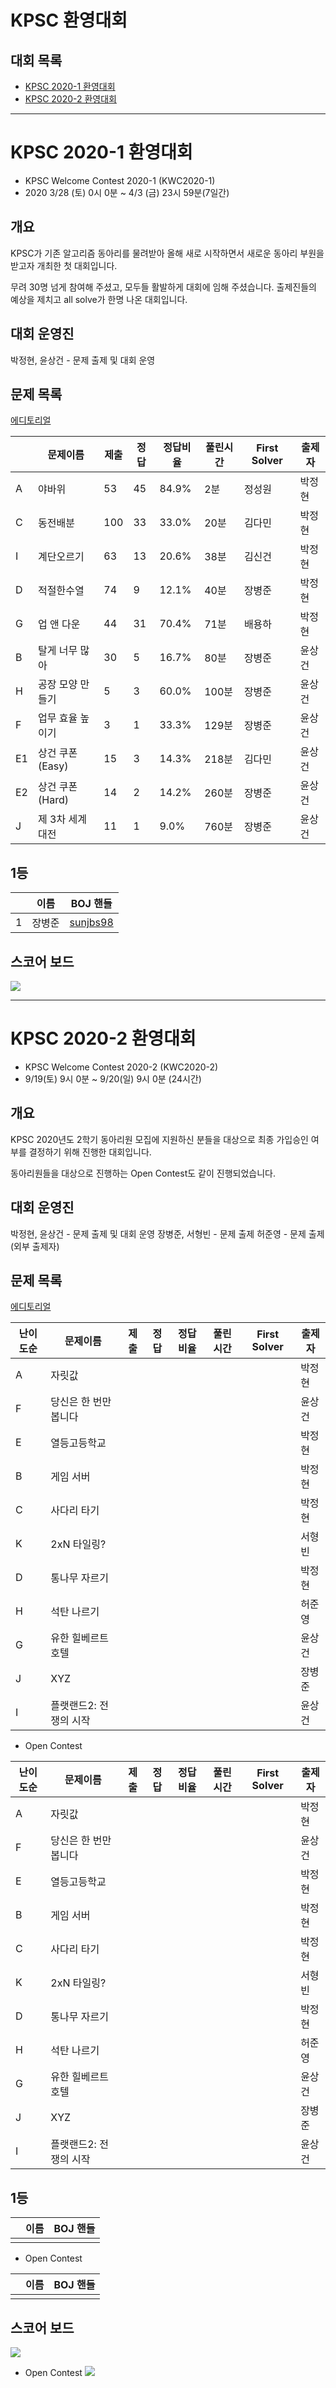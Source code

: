 # KPSC 환영대회

## 대회 목록
- [KPSC 2020-1 환영대회](#KPSC-2020-1-환영대회)
- [KPSC 2020-2 환영대회](#KPSC-2020-2-환영대회)



---



# KPSC 2020-1 환영대회

* KPSC Welcome Contest 2020-1 (KWC2020-1)
* 2020 3/28 (토) 0시 0분 ~ 4/3 (금) 23시 59분(7일간)



## 개요

KPSC가 기존 알고리즘 동아리를 물려받아 올해 새로 시작하면서 새로운 동아리 부원을 받고자 개최한 첫 대회입니다.

무려 30명 넘게 참여해 주셨고, 모두들 활발하게 대회에 임해 주셨습니다. 출제진들의 예상을 제치고 all solve가 한명 나온 대회입니다.



## 대회 운영진

박정현, 윤상건 - 문제 출제 및 대회 운영



## 문제 목록

[에디토리얼](https://github.com/KMUCS-KPSC/Welcome-Contest/blob/master/Editorial/KPSC%202020-01%20%ED%99%98%EC%98%81%EB%8C%80%ED%9A%8C%20%EC%97%90%EB%94%94%ED%86%A0%EB%A6%AC%EC%96%BC.md)

|    | 문제이름         | 제출 | 정답 | 정답비율 | 풀린시간 | First Solver | 출제자 |
|----|------------------|------|------|----------|----------|--------------|--------|
| A  | 야바위           | 53   | 45   | 84.9%    | 2분      | 정성원       | 박정현 |
| C  | 동전배분         | 100  | 33   | 33.0%    | 20분     | 김다민       | 박정현 |
| I  | 계단오르기       | 63   | 13   | 20.6%    | 38분     | 김신건       | 박정현 |
| D  | 적절한수열       | 74   | 9    | 12.1%    | 40분     | 장병준       | 박정현 |
| G  | 업 앤 다운       | 44   | 31   | 70.4%    | 71분     | 배용하       | 박정현 |
| B  | 탈게 너무 많아   | 30   | 5    | 16.7%    | 80분     | 장병준       | 윤상건 |
| H  | 공장 모양 만들기 | 5    | 3    | 60.0%    | 100분    | 장병준       | 윤상건 |
| F  | 업무 효율 높이기 | 3    | 1    | 33.3%    | 129분    | 장병준       | 윤상건 |
| E1 | 상건 쿠폰 (Easy) | 15   | 3    | 14.3%    | 218분    | 김다민       | 윤상건 |
| E2 | 상건 쿠폰 (Hard) | 14   | 2    | 14.2%    | 260분    | 장병준       | 윤상건 |
| J  | 제 3차 세계대전  | 11   | 1    | 9.0%     | 760분    | 장병준       | 윤상건 |



## 1등

|      | 이름 | BOJ 핸들                                          |
| ---- | ------ | ------------------------------------------------- |
| 1    | 장병준 | [sunjbs98](https://www.acmicpc.net/user/sunjbs98) |



## 스코어 보드

![](./Scoreboard/scoreboard.png)



---



# KPSC 2020-2 환영대회

* KPSC Welcome Contest 2020-2 (KWC2020-2)
* 9/19(토) 9시 0분 ~ 9/20(일) 9시 0분 (24시간)



## 개요

KPSC 2020년도 2학기 동아리원 모집에 지원하신 분들을 대상으로 최종 가입승인 여부를 결정하기 위해 진행한 대회입니다.

동아리원들을 대상으로 진행하는 Open Contest도 같이 진행되었습니다.



## 대회 운영진

박정현, 윤상건 - 문제 출제 및 대회 운영
장병준, 서형빈 - 문제 출제
허준영 - 문제 출제(외부 출제자)



## 문제 목록

[에디토리얼]()

| 난이도순 | 문제이름         | 제출 | 정답 | 정답비율 | 풀린시간 | First Solver | 출제자 |
|----|------------------|------|------|----------|----------|--------------|--------|
| A | 자릿값 |  |  |  |  |  | 박정현 |
| F | 당신은 한 번만 봅니다 |  |  |  |  |  | 윤상건 |
| E | 열등고등학교 |  |  |  |  |  | 박정현 |
| B | 게임 서버 |  |  |  |  |  | 박정현 |
| C | 사다리 타기 |  |  |  |  |  | 박정현 |
| K | 2xN 타일링? |  |  |  |  |  | 서형빈 |
| D | 통나무 자르기 |  |  |  |  |  | 박정현 |
| H | 석탄 나르기 |  |  |  |  |  | 허준영 |
| G | 유한 힐베르트 호텔 |  |  |  |  |  | 윤상건 |
| J | XYZ |  |  |  |  |  | 장병준 |
| I | 플랫랜드2: 전쟁의 시작 |  |  |  |  |  | 윤상건 |

- Open Contest

| 난이도순 | 문제이름         | 제출 | 정답 | 정답비율 | 풀린시간 | First Solver | 출제자 |
|----|------------------|------|------|----------|----------|--------------|--------|
| A | 자릿값 |  |  |  |  |  | 박정현 |
| F | 당신은 한 번만 봅니다 |  |  |  |  |  | 윤상건 |
| E | 열등고등학교 |  |  |  |  |  | 박정현 |
| B | 게임 서버 |  |  |  |  |  | 박정현 |
| C | 사다리 타기 |  |  |  |  |  | 박정현 |
| K | 2xN 타일링? |  |  |  |  |  | 서형빈 |
| D | 통나무 자르기 |  |  |  |  |  | 박정현 |
| H | 석탄 나르기 |  |  |  |  |  | 허준영 |
| G | 유한 힐베르트 호텔 |  |  |  |  |  | 윤상건 |
| J | XYZ |  |  |  |  |  | 장병준 |
| I | 플랫랜드2: 전쟁의 시작 |  |  |  |  |  | 윤상건 |



## 1등

|      | 이름 | BOJ 핸들                                          |
| ---- | ------ | ------------------------------------------------- |
|  |  |  |

- Open Contest

|      | 이름 | BOJ 핸들                                          |
| ---- | ------ | ------------------------------------------------- |
|  |  |  |



## 스코어 보드

![](./Scoreboard/KWC-2020-2-Scoreboard.png)
- Open Contest
![](./Scoreboard/KWC-2020-2-Open-Contest-Scoreboard.png)
